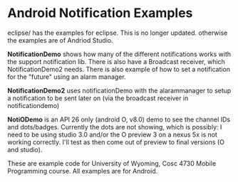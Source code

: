 Android Notification Examples
===========
eclipse/ has the examples for eclipse.  This is no longer updated.  otherwise the examples are of Andriod Studio.


<b>NotificationDemo</b> shows how many of the different notifications works with the support notification lib.
There is also have a Broadcast receiver, which NotificationDemo2 needs.  There is also example of how to set a notification for the "future" using an alarm manager.

<b>NotificationDemo2</b> uses notificationDemo with the alarammanager to setup a notification to be sent later on (via the broadcast receiver in notificationdemo)

<b>NotiODemo</b> is an API 26 only (android O, v8.0) demo to see the channel IDs and dots/badges.  Currently the dots are not showing, which is possibly: I need to be using studio 3.0 and/or the O preview 3 on a nexus 5x is not working correctly.  I'll test as then come out of preview to final versions (O and studio).

These are example code for University of Wyoming, Cosc 4730 Mobile Programming course.
All examples are for Android.
